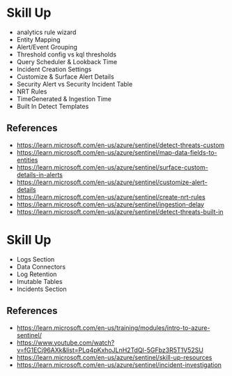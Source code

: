# Skill Up
- analytics rule wizard
- Entity Mapping
- Alert/Event Grouping
- Threshold config vs kql thresholds
- Query Scheduler & Lookback Time
- Incident Creation Settings
- Customize & Surface Alert Details
- Security Alert vs Security Incident Table
- NRT Rules
- TimeGenerated & Ingestion Time 
- Built In Detect Templates

## References
- https://learn.microsoft.com/en-us/azure/sentinel/detect-threats-custom
- https://learn.microsoft.com/en-us/azure/sentinel/map-data-fields-to-entities
- https://learn.microsoft.com/en-us/azure/sentinel/surface-custom-details-in-alerts
- https://learn.microsoft.com/en-us/azure/sentinel/customize-alert-details
- https://learn.microsoft.com/en-us/azure/sentinel/create-nrt-rules
- https://learn.microsoft.com/en-us/azure/sentinel/ingestion-delay
- https://learn.microsoft.com/en-us/azure/sentinel/detect-threats-built-in


# Skill Up
- Logs Section
- Data Connectors
- Log Retention
- Imutable Tables
- Incidents Section

## References
- https://learn.microsoft.com/en-us/training/modules/intro-to-azure-sentinel/
- https://www.youtube.com/watch?v=fG1ECj96AXk&list=PLq4pKxhoJLnH2TdQl-5GFbz3R5T1V52SU
- https://learn.microsoft.com/en-us/azure/sentinel/skill-up-resources
- https://learn.microsoft.com/en-us/azure/sentinel/incident-investigation
